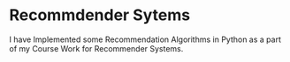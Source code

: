 # Recommdender Sytems
I have Implemented some Recommendation Algorithms in Python as a part of my Course Work for Recommender Systems. 
